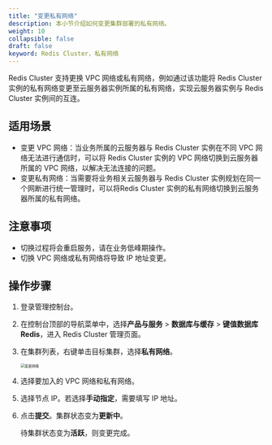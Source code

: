 ```yaml
---
title: "变更私有网络"
description: 本小节介绍如何变更集群部署的私有网络。
weight: 10
collapsible: false
draft: false
keyword: Redis Cluster，私有网络
---
```


Redis Cluster 支持更换 VPC 网络或私有网络，例如通过该功能将 Redis Cluster 实例的私有网络变更至云服务器实例所属的私有网络，实现云服务器实例与 Redis Cluster 实例间的互连。

## 适用场景

- 变更 VPC 网络：当业务所属的云服务器与 Redis Cluster 实例在不同 VPC 网络无法进行通信时，可以将 Redis Cluster 实例的 VPC 网络切换到云服务器所属的 VPC 网络，以解决无法连接的问题。
- 变更私有网络：当需要将业务相关云服务器与 Redis Cluster 实例规划在同一个网断进行统一管理时，可以将Redis Cluster 实例的私有网络切换到云服务器所属的私有网络。

## 注意事项

- 切换过程将会重启服务，请在业务低峰期操作。
- 切换 VPC 网络或私有网络将导致 IP 地址变更。

## 操作步骤

1. 登录管理控制台。

2. 在控制台顶部的导航菜单中，选择**产品与服务** > **数据库与缓存** > **键值数据库 Redis**，进入 Redis Cluster 管理页面。

3. 在集群列表，右键单击目标集群，选择**私有网络**。

   <img src="../../../_images/change_net.png" alt="变更网络" style="zoom:50%;" />

4. 选择要加入的 VPC 网络和私有网络。

5. 选择节点 IP。若选择**手动指定**，需要填写 IP 地址。

6. 点击**提交**。集群状态变为**更新中**。

   待集群状态变为**活跃**，则变更完成。

